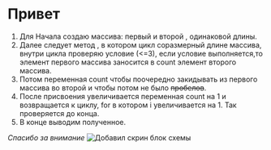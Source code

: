 # Привет #
1. Для Начала создаю массива: первый и второй , одинаковой длины.
2. Далее следует метод , в котором цикл соразмерный длине массива, внутри цикла проверяю условие (<=3), если условие выполняется,то элемент первого массива заносится в count элемент второго массива.
 3. Потом переменная count чтобы поочередно закидывать из первого массива во второй и чтобы потом не было ~~пробелов~~.
 4. После присвоения увеличивается переменная count на 1 и возвращается к циклу, for в котором i увеличивается на 1. Так проверяется до конца.
 5. В конце выводим полученное.

 *Cпасибо за внимание*
 ![Добавил скрин блок схемы](shemaforfinal.png)